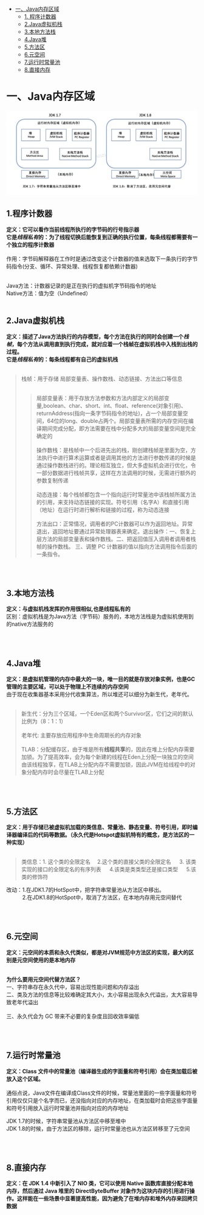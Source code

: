 * [一、Java内存区域](#一Java内存区域)
    * [1. 程序计数器](#1程序计数器)
    * [2.Java虚拟机栈](#2Java虚拟机栈)
    * [3.本地方法栈](#3本地方法栈)
    * [4.Java堆](#4Java堆)
    * [5.方法区](#5方法区)
    * [6.元空间](#6元空间)
    * [7.运行时常量池](#7运行时常量池)
    * [8.直接内存](#8直接内存)
    
    

# 一、Java内存区域
 ![Java内存区域](../docs/内存区域.jpg)
<br>

## 1.程序计数器

**定义：它可以看作当前线程所执行的字节码的行号指示器
<br>
它是*线程私有*的：为了线程切换后能恢复到正确的执行位置，每条线程都需要有一个独立的程序计数器**
<br/><br/>
作用：字节码解释器在工作时是通过改变这个计数器的值来选取下一条执行的字节码指令(分支、循环、异常处理、线程恢复都依赖计数器)<br/><br/>

Java方法：计数器记录的是正在执行的虚拟机字节码指令的地址<br>
Native方法：值为空（Undefined）<br><br>



## 2.Java虚拟机栈

**定义：描述了Java方法执行的内存模型，每个方法在执行的同时会创建一个*栈帧*，每个方法从调用直到执行完成，就对应着一个栈帧在虚拟机栈中入栈到出栈的过程。
<br>
它是*线程私有*的：每条线程都有自己的虚拟机栈**
<br><br>

>栈帧：用于存储 局部变量表、操作数栈、动态链接、方法出口等信息<br><br>
>> 局部变量表：用于存放方法参数和方法内部定义的局部变量,boolean、char、short、int、float、reference(对象引用)、returnAddress(指向一条字节码指令的地址)，占一个局部变量空间，64位的long、double占两个。局部变量表所需的内存空间在编译期间完成分配，即方法需要在栈中分配多大的局部变量空间是完全确定的
<br><br>
>>操作数栈：是栈帧中一个后进先出的栈，刚创建栈帧是里面为空，方法执行中进行算术运算或者是调用其他的方法进行参数传递的时候是通过操作数栈进行的。理论相互独立，但大多虚拟机会进行优化，令一部分数据进行栈帧共享，这样在方法调用的时候，无需进行额外的参数复制传递
<br><br>
>> 动态连接：每个栈帧都包含一个指向运行时常量池中该栈帧所属方法的引用，来支持动态链接的实现。符号引用（名字A）和直接引用（地址）在运行时进行解析和链接的过程，称为动态连接
<br><br>
>>方法出口：正常情况，调用者的PC计数器可以作为返回地址。异常退出，返回地址要通过异常处理器表来确定。退出操作：一、恢复上层方法的局部变量表和操作数栈。二、把返回值压入调用者调用者栈帧的操作数栈。 三、调整 PC 计数器的值以指向方法调用指令后面的一条指令。

<br><br>
## 3.本地方法栈
**定义：与虚拟机栈发挥的作用很相似,也是线程私有的**<br>
区别：虚拟机栈是为Java方法（字节码）服务的，本地方法栈是为虚拟机使用到的native方法服务的

<br><br>
## 4.Java堆

**定义：是虚拟机管理的内存中最大的一块，唯一目的就是存放对象实例，也是GC管理的主要区域，可以处于物理上不连续的内存空间**
<br>
由于现在收集器基本采用分代收集算法，所以堆还可以细分为新生代，老年代。
<br><br>

> 新生代：分为三个区域，一个Eden区和两个Survivor区，它们之间的默认比例为（8：1：1）
<br><br>
>老年代: 主要存放应用程序中生命周期长的内存对象
<br><br>
> TLAB：分配缓存区，由于堆是所有**线程共享**的，因此在堆上分配内存需要加锁。为了提高效率，会为每个新建的线程在Eden上分配一块独立的空间由该线程独享，在TLAB上分配内存不需要加锁，因此JVM在给线程中的对象分配内存时会尽量在TLAB上分配


<br><br>
## 5.方法区

**定义：用于存储已被虚拟机加载的类信息、常量池、静态变量、符号引用，即时编译器编译后的代码等数据。（永久代是Hotspot虚拟机特有的概念，是方法区的一种实现）**
<br><br>
>类信息：1. 这个类的全限定名 &ensp;&ensp;2.这个类的直接父类的全限定名  &ensp;&ensp; 3. 该类实现的接口的全限定名的有序列表  &ensp;&ensp;  4.该类是类类型还是接口类型  &ensp;&ensp; 5.该类的修饰符

改动：1.在JDK1.7的HotSpot中，把字符串常量池从方法区中移出。<br>
    &ensp;&ensp;&ensp;&ensp;&ensp;&ensp;2.在JDK1.8的HotSpot中，取消了方法区，在本地内存用元空间替代


<br><br>
## 6.元空间
**定义：元空间的本质和永久代类似，都是对JVM规范中方法区的实现，最大的区别是元空间使用的是本地内存**
<br><br>

**为什么要用元空间代替方法区？**<br>
一、字符串存在永久代中，容易出现性能问题和内存溢出<br>
二、类及方法的信息等比较难确定其大小，太小容易出现永久代溢出，太大容易导致老年代溢出<br>		  	
三、永久代会为 GC 带来不必要的复杂度且回收效率偏低


<br><br>
## 7.运行时常量池
**定义：Class 文件中的常量池（编译器生成的字面量和符号引用）会在类加载后被放入这个区域。**
<br><br>
通俗点说，Java文件在编译成Class文件的时候，常量池里面的一些字面量和符号引用仅仅只是个名字而已，还没指向对应的内存地址，在类加载时会把这些字面量和符号引用放入运行时常量池并指向对应的内存地址

JDK 1.7的时候，字符串常量池从方法区中移至堆中<br>
JDK 1.8的时候，由于方法区的移除，运行时常量池也从方法区转移至了元空间


<br><br>
## 8.直接内存
**定义：在 JDK 1.4 中新引入了 NIO 类，它可以使用 Native 函数库直接分配本地内存，然后通过 Java 堆里的 DirectByteBuffer 对象作为这块内存的引用进行操作。这样能在一些场景中显著提高性能，因为避免了在堆内存和堆外内存来回拷贝数据**